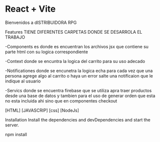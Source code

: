 # React + Vite

Bienvenidos a dISTRIBUIDORA RPG

Features
TIENE DIFERENTES CARPETAS DONDE SE DESARROLA EL TRABAJO

-Components es donde es encuentran los archivos jsx que contiene su parte html con su logica correspondiente

-Context donde se encuntra la logica del carrito para su uso adecado

-Notificationes donde se encunetra la logica echa para cada vez que una persona agrege algo al carrito o haya un error salte una notificaion que le indique al usuario

-Servics donde se encuentra firebase que se utiliza apra traer productos desde una base de datos y tambien para el uso de generar orden que esta no esta incluida ahi sino que en componentes checkout



[HTML]
[JAVASCRIP]
[css]
[NodeJs]

Installation
Install the dependencies and devDependencies and start the server.

npm install